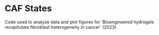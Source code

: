 # CAF States

Code used to analyze data and plot figures for 'Bioengineered hydrogels recapitulate fibroblast heterogeneity in cancer' (2023)
